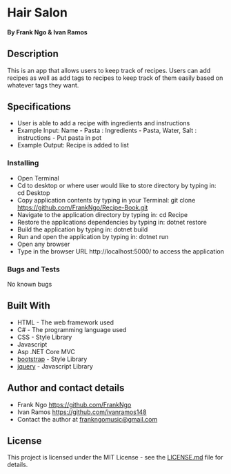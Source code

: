# Hair Salon

#### By Frank Ngo & Ivan Ramos

## Description

This is an app that allows users to keep track of recipes. Users can add recipes as well as add tags to recipes to keep track of them easily based on whatever tags they want.  

## Specifications

- User is able to add a recipe with ingredients and instructions
 - Example Input: Name - Pasta
                : Ingredients - Pasta, Water, Salt
                : instructions - Put pasta in pot
 - Example Output: Recipe is added to list

 


### Installing

  * Open Terminal
  * Cd to desktop or where user would like to store directory by typing in: cd Desktop
  * Copy application contents by typing in your Terminal: git clone https://github.com/FrankNgo/Recipe-Book.git
  * Navigate to the application directory by typing in: cd Recipe
  * Restore the applications dependencies by typing in: dotnet restore
  * Build the application by typing in: dotnet build
  * Run and open the application by typing in: dotnet run
  * Open any browser
  * Type in the browser URL http://localhost:5000/ to access the application

### Bugs and Tests

No known bugs

## Built With

* HTML - The web framework used
* C# - The programming language used
* CSS - Style Library
* Javascript
* Asp .NET Core MVC
* [bootstrap](https://getbootstrap.com/docs/3.3/) - Style Library
* [jquery](https://jquery.com/download/) - Javascript Library


## Author and contact details

* Frank Ngo https://github.com/FrankNgo
* Ivan Ramos https://github.com/ivanramos148
* Contact the author at frankngomusic@gmail.com

## License

This project is licensed under the MIT License - see the [LICENSE.md](LICENSE.md) file for details.
